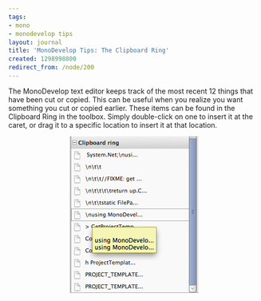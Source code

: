 ```yaml
---
tags:
- mono
- monodevelop tips
layout: journal
title: 'MonoDevelop Tips: The Clipboard Ring'
created: 1298998800
redirect_from: /node/200
---
```

The MonoDevelop text editor keeps track of the most recent 12 things that have been cut or copied. This can be useful when you realize you want something you cut or copied earlier. These items can be found in the Clipboard Ring in the toolbox. Simply double-click on one to insert it at the caret, or drag it to a specific location to insert it at that location.<!--break-->

<a href="/files/images/md-tips/clipboard-ring.png" rel="lightbox[md_tips_clipboard_ring]" title="The Clipboard Ring"><img src="/files/images/md-tips/clipboard-ring.png" alt="The Clipboard Ring" style="max-width:98%; display:block;margin-left:auto;margin-right:auto;" /></a>
